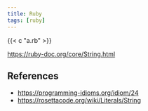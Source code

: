 ```yaml
---
title: Ruby
tags: [ruby]
---
```


{{< c "a.rb" >}}

<https://ruby-doc.org/core/String.html>

## References

- <https://programming-idioms.org/idiom/24>
- <https://rosettacode.org/wiki/Literals/String>
